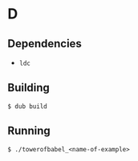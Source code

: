 # D

## Dependencies

- `ldc`

## Building

```
$ dub build
```

## Running

```
$ ./towerofbabel_<name-of-example>
```
